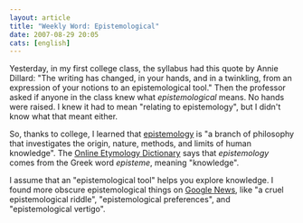 ```yaml
---
layout: article
title: "Weekly Word: Epistemological"
date: 2007-08-29 20:05
cats: [english]
---
```

Yesterday, in my first college class, the syllabus had this quote by Annie Dillard: "The writing has changed, in your hands, and in a twinkling, from an expression of your notions to an epistemological tool." Then the professor asked if anyone in the class knew what <em>epistemological</em> means. No hands were raised. I knew it had to mean "relating to epistemology", but I didn't know what that meant either.

So, thanks to college, I learned that <a href="http://dictionary.reference.com/browse/epistemology">epistemology</a> is "a branch of philosophy that investigates the origin, nature, methods, and limits of human knowledge". The <a href="http://www.etymonline.com/index.php?term=epistemology" title="Epistemology">Online Etymology Dictionary</a> says that <em>epistemology</em> comes from the Greek word <em>episteme</em>, meaning "knowledge".

I assume that an "epistemological tool" helps you explore knowledge. I found more obscure epistemological things on <a href="http://news.google.com/news?hl=en&ned=us&q=epistemological&btnG=Search+News" title="Search for Epistemological on Google News">Google News</a>, like "a cruel epistemological riddle", "epistemological preferences", and "epistemological vertigo".
